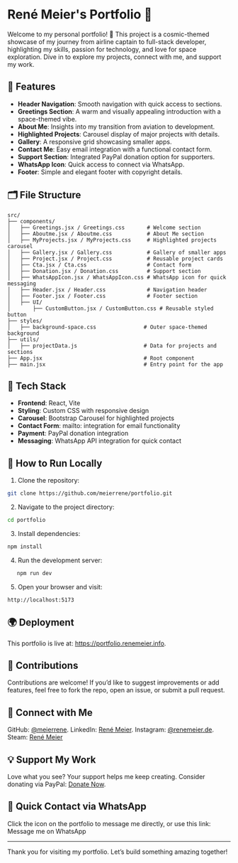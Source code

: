 # René Meier's Portfolio 🌌

Welcome to my personal portfolio! 🚀 This project is a cosmic-themed showcase of my journey from airline captain to full-stack developer, highlighting my skills, passion for technology, and love for space exploration. Dive in to explore my projects, connect with me, and support my work.

## 🌟 Features

- **Header Navigation**: Smooth navigation with quick access to sections.
- **Greetings Section**: A warm and visually appealing introduction with a space-themed vibe.
- **About Me**: Insights into my transition from aviation to development.
- **Highlighted Projects**: Carousel display of major projects with details.
- **Gallery**: A responsive grid showcasing smaller apps.
- **Contact Me**: Easy email integration with a functional contact form.
- **Support Section**: Integrated PayPal donation option for supporters.
- **WhatsApp Icon**: Quick access to connect via WhatsApp.
- **Footer**: Simple and elegant footer with copyright details.

## 🗂️ File Structure

```plaintext
src/
├── components/
│   ├── Greetings.jsx / Greetings.css       # Welcome section
│   ├── Aboutme.jsx / Aboutme.css           # About Me section
│   ├── MyProjects.jsx / MyProjects.css     # Highlighted projects carousel
│   ├── Gallery.jsx / Gallery.css           # Gallery of smaller apps
│   ├── Project.jsx / Project.css           # Reusable project cards
│   ├── Cta.jsx / Cta.css                   # Contact form
│   ├── Donation.jsx / Donation.css         # Support section
│   ├── WhatsAppIcon.jsx / WhatsAppIcon.css # WhatsApp icon for quick messaging
│   ├── Header.jsx / Header.css             # Navigation header
│   ├── Footer.jsx / Footer.css             # Footer section
│   ├── UI/
│       ├── CustomButton.jsx / CustomButton.css # Reusable styled button
├── styles/
│   ├── background-space.css               # Outer space-themed background
├── utils/
│   ├── projectData.js                     # Data for projects and sections
├── App.jsx                                # Root component
├── main.jsx                               # Entry point for the app

```

## 🔧 Tech Stack

- **Frontend**: React, Vite
- **Styling**: Custom CSS with responsive design
- **Carousel**: Bootstrap Carousel for highlighted projects
- **Contact Form**: mailto: integration for email functionality
- **Payment**: PayPal donation integration
- **Messaging**: WhatsApp API integration for quick contact

## 🚀 How to Run Locally

1. Clone the repository:

```bash
git clone https://github.com/meierrene/portfolio.git
```

2. Navigate to the project directory:

```bash
cd portfolio
```

3. Install dependencies:

```bash
npm install
```

4. Run the development server:

```bash
   npm run dev
```

5. Open your browser and visit:

```arduino
http://localhost:5173
```

## 🌍 Deployment

This portfolio is live at: https://portfolio.renemeier.info.

## 🤝 Contributions

Contributions are welcome! If you’d like to suggest improvements or add features, feel free to fork the repo, open an issue, or submit a pull request.

## 💬 Connect with Me

GitHub: [@meierrene](https://github.com/meierrene).
LinkedIn: [René Meier](https://www.linkedin.com/in/renemeierdev/).
Instagram: [@renemeier.de](https://www.instagram.com/renemeier.de/).
Steam: [René Meier](https://steamcommunity.com/profiles/76561198223067764/.)

## 💡 Support My Work

Love what you see? Your support helps me keep creating. Consider donating via PayPal: [Donate Now](https://www.paypal.com/donate?token=Ow7LY8lYnw_BEMioQyfQgAYuxHFl55k14TQQjCt9-MAv0u9UVNw89lkX1lOl4pdfE9l1qU4sDXbuh4x6).

## 📱 Quick Contact via WhatsApp

Click the icon on the portfolio to message me directly, or use this link: Message me on WhatsApp

---

Thank you for visiting my portfolio. Let’s build something amazing together!
